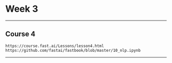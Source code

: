 # Week 3

---
## Course 4
    https://course.fast.ai/Lessons/lesson4.html
    https://github.com/fastai/fastbook/blob/master/10_nlp.ipynb
---